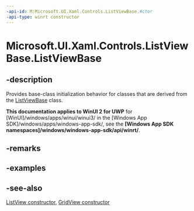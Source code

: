 ```yaml
---
-api-id: M:Microsoft.UI.Xaml.Controls.ListViewBase.#ctor
-api-type: winrt constructor
---
```


<!-- Method syntax
protected ListViewBase()
-->

# Microsoft.UI.Xaml.Controls.ListViewBase.ListViewBase

## -description
Provides base-class initialization behavior for classes that are derived from the [ListViewBase](listviewbase.md) class.

**This documentation applies to WinUI 2 for UWP** for [WinUI]/windows/apps/winui/winui3/ in the [Windows App SDK]/windows/apps/windows-app-sdk/, see the **[Windows App SDK namespaces]/windows/windows-app-sdk/api/winrt/**.

## -remarks

## -examples

## -see-also
[ListView constructor](listview_listview_1221375020.md), [GridView constructor](gridview_gridview_1221375020.md)
